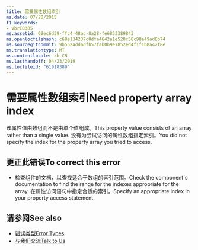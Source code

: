 ```yaml
---
title: 需要属性数组索引
ms.date: 07/20/2015
f1_keywords:
- vbrID385
ms.assetid: 69ec6d59-ffc4-48ac-8a28-fe6853389843
ms.openlocfilehash: c68e134237c0dfa4642a1e528c58c98a49ad8b74
ms.sourcegitcommit: 9b552addadfb57fab0b9e7852ed4f1f1b8a42f8e
ms.translationtype: MT
ms.contentlocale: zh-CN
ms.lasthandoff: 04/23/2019
ms.locfileid: "61918380"
---
```

# <a name="need-property-array-index"></a><span data-ttu-id="bfc0c-102">需要属性数组索引</span><span class="sxs-lookup"><span data-stu-id="bfc0c-102">Need property array index</span></span>
<span data-ttu-id="bfc0c-103">该属性值由数组而不是由单个值组成。</span><span class="sxs-lookup"><span data-stu-id="bfc0c-103">This property value consists of an array rather than a single value.</span></span> <span data-ttu-id="bfc0c-104">没有为尝试访问的属性数组指定索引。</span><span class="sxs-lookup"><span data-stu-id="bfc0c-104">You did not specify the index for the property array you tried to access.</span></span>  
  
## <a name="to-correct-this-error"></a><span data-ttu-id="bfc0c-105">更正此错误</span><span class="sxs-lookup"><span data-stu-id="bfc0c-105">To correct this error</span></span>  
  
-   <span data-ttu-id="bfc0c-106">检查组件的文档，以查找适合于数组的索引范围。</span><span class="sxs-lookup"><span data-stu-id="bfc0c-106">Check the component's documentation to find the range for the indexes appropriate for the array.</span></span> <span data-ttu-id="bfc0c-107">在属性访问语句中指定合适的索引。</span><span class="sxs-lookup"><span data-stu-id="bfc0c-107">Specify an appropriate index in your property access statement.</span></span>  
  
## <a name="see-also"></a><span data-ttu-id="bfc0c-108">请参阅</span><span class="sxs-lookup"><span data-stu-id="bfc0c-108">See also</span></span>

- [<span data-ttu-id="bfc0c-109">错误类型</span><span class="sxs-lookup"><span data-stu-id="bfc0c-109">Error Types</span></span>](../../../visual-basic/programming-guide/language-features/error-types.md)
- [<span data-ttu-id="bfc0c-110">与我们交流</span><span class="sxs-lookup"><span data-stu-id="bfc0c-110">Talk to Us</span></span>](/visualstudio/ide/talk-to-us)
